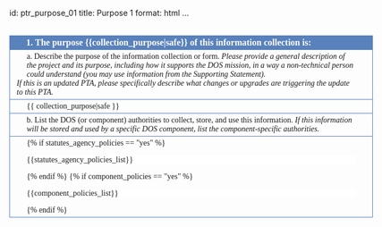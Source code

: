 id: ptr_purpose_01
title: Purpose 1
format: html
...

<style>
  .dos-pta-form {
    font-family: TimesNewRoman, Times, serif;
    width: 650px;
    margin: auto;
  }

  .dos-pta-form h2 {
    font-size: 12pt;
    font-family: TimesNewRoman, Times, serif;
    background-color: rgb(89, 129, 187);
    padding: 4px 30px 4px 30px;
    color: white;
    font-weight: bold;
    margin: 0px 0px 0px 0px;
    margin-top: 2em;
  }

  .dos-pta-form .cell-full {
    border-left: 1px solid rgb(89, 129, 187);
    border-right: 1px solid rgb(89, 129, 187);
    border-bottom: 1px solid rgb(89, 129, 187);padding: 4px 30px 4px 30px;
    font-family: TimesNewRoman, Times, serif;
  }

  .dos-pta-form .cell-left {
    border-left: 1px solid rgb(89, 129, 187);
    border-bottom: 1px solid rgb(89, 129, 187);
    padding: 4px 30px 4px 30px;
    width: 49.5%;
    display: table-cell;
    height: 100%;
  }

  .dos-pta-form .cell-right {
    border-left: 1px solid rgb(89, 129, 187);
    border-right: 1px solid rgb(89, 129, 187);
    border-bottom: 1px solid rgb(89, 129, 187);
    padding: 4px 30px 4px 30px;
    width: 49.5%;
    display: table-cell;
    height: 100%;
    vertical-align: top;
  }
</style>

<div class="dos-pta-form">

  <h2>1. The purpose {{collection_purpose|safe}} of this information collection is:</h2>

  <div class="cell-full">
    a. Describe the purpose of the information collection or form. <i>Please provide a general description of the project and its purpose, including how it supports the DOS mission, in a way a non-technical person could understand (you may use information from the Supporting Statement).</i>
    <div style="margin-left: -18px;">
    <i>If this is an updated PTA, please specifically describe what changes or upgrades are triggering the update to this PTA.</i>
    </div>
  </div>
  <div class="cell-full">
    {{ collection_purpose|safe }}
  </div>

  <div class="cell-full">
    b. List the DOS (or component) authorities to collect, store, and use this information. <i>If this information will be stored and used by a specific DOS component, list the component-specific authorities.</i>
  </div>
  <div class="cell-full">
    {% if statutes_agency_policies == "yes" %}
    <pre style="background-color: white; border: 0px solid black; font-family: TimesNewRoman, Times, serif;">{{statutes_agency_policies_list}}</pre>
    {% endif %}
    {% if component_policies == "yes" %}
    <pre style="background-color: white; border: 0px solid black; font-family: TimesNewRoman, Times, serif;">{{component_policies_list}}</pre>
    {% endif %}
  </div>

</div>
